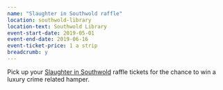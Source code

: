 ```yaml
---
name: "Slaughter in Southwold raffle"
location: southwold-library
location-text: Southwold Library
event-start-date: 2019-05-01
event-end-date: 2019-06-16
event-ticket-price: 1 a strip
breadcrumb: y
---
```


Pick up your [Slaughter in Southwold](/slaughter/) raffle tickets for the chance to win a luxury crime related hamper.
